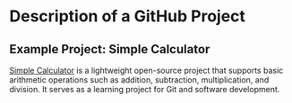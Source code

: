 # Description of a GitHub Project

## Example Project: Simple Calculator
[Simple Calculator](https://github.com/example/simple-calculator) is a lightweight open-source project that supports basic arithmetic operations such as addition, subtraction, multiplication, and division. It serves as a learning project for Git and software development.
